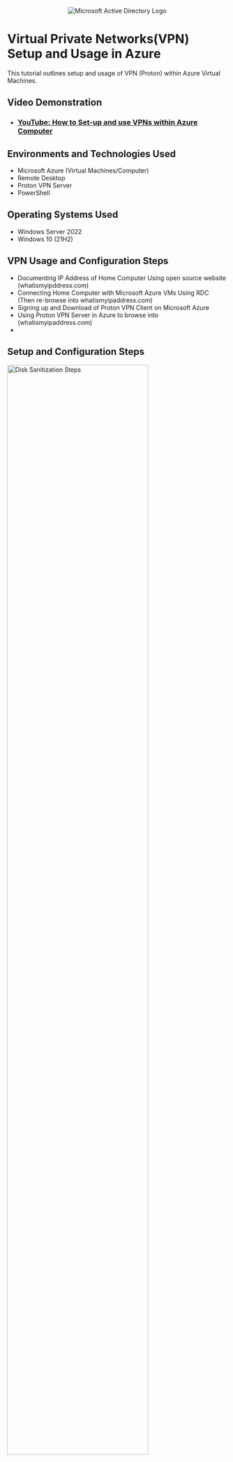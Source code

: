 <p align="center">
<img src="https://i.imgur.com/gnC9oL4.png" alt="Microsoft Active Directory Logo"/>
</p>

<h1>Virtual Private Networks(VPN) Setup and Usage in Azure</h1>
This tutorial outlines setup and usage of VPN (Proton) within Azure Virtual Machines.<br />


<h2>Video Demonstration</h2>

- ### [YouTube: How to Set-up and use VPNs within Azure Computer](https://www.youtube.com)

<h2>Environments and Technologies Used</h2>

- Microsoft Azure (Virtual Machines/Computer)
- Remote Desktop
- Proton VPN Server
- PowerShell

<h2>Operating Systems Used</h2>

- Windows Server 2022
- Windows 10 (21H2)

<h2>VPN Usage and Configuration Steps</h2>

- Documenting IP Address of Home Computer Using open source website (whatismyipddress.com) 
- Connecting Home Computer with Microsoft Azure VMs Using RDC (Then re-browse into whatismyipaddress.com)
- Signing up and Download of Proton VPN Client on Microsoft Azure
- Using Proton VPN Server in Azure to browse into (whatismyipaddress.com)
- 

<h2>Setup and Configuration Steps</h2>

<p>
<img src="https://i.imgur.com/bGVSNxB.png" height="80%" width="80%" alt="Disk Sanitization Steps"/>
<img src="https://i.imgur.com/dtYNXAM.png" height="80%" width="80%" alt="Disk Sanitization Steps"/>
</p>
<p>
In the above figure, home PC was first used to browse into an open source website (whatismyipaddress) with the aim of documenting its IP-address. Again, 
</p>
<br />

<p>
<img src="https://i.imgur.com/rFx9wGt.png" height="80%" width="80%" alt="Disk Sanitization Steps"/>
<img src="https://i.imgur.com/gjsmhvE.png" height="80%" width="80%" alt="Disk Sanitization Steps"/>
</p>
<p>
The above figure shows a resource groups been created in Azure with the aim of setting up a virtual machine that was then connected with home PC using RDC(Remote Desktop Connection). In creating the resource group, an option of choosing a subscription was given as shown above (Azure for student) and the resource group was named RG-Lab-1 and London as its region depending where the organisation data centre was based. Notably, some countries have some strict rules that prevent organisation from shifting any of its resources outside its region.
</p>
<br />

<p>
<img src="https://i.imgur.com/QbIzjDX.png" height="80%" width="80%" alt="Disk Sanitization Steps"/>
<img src="https://i.imgur.com/EJw69EA.png" height="80%" width="80%" alt="Disk Sanitization Steps"/>
</p>
<p>
The above figure is a resource created inside the resource group container (RG-Lab-1). This resource is referred to as storage account that is used for storing fils with wide range of functionality. Notably, resources in azure could be related to a google drive with more capability. In this lab, the resource named abrahamlab is been used as a folder where a bunch of files are stored.
</p>
<br />

<p>
<img src="https://i.imgur.com/3nWuAVG.png" height="80%" width="80%" alt="Disk Sanitization Steps"/>
</p>
<p>
As shown above the text file named vpn-lab1.txt was stored inside a resource container vpn. Notably, the file is been opened and could be edited, downloaded and share within and outside the organisation as well as many more functionalities.
</p>
<br />

<p>
<img src="https://i.imgur.com/bhqwJB7.png" height="80%" width="80%" alt="Disk Sanitization Steps"/>
<img src="https://i.imgur.com/PrTg2Ho.png" height="80%" width="80%" alt="Disk Sanitization Steps"/>
</p>
<p>
In other not to incurred too much cost and overused the available credit as this lab was done under free subscription, the baove figure shows how resource grouop was deleted after each successful lab has been done. Also, figure2 above shows cost analysis that enables organiosation to know what resources is costing them more and hiow to reduce it.
</p>
<br />

<p>
<img src="https://i.imgur.com/bhqwJB7.png" height="80%" width="80%" alt="Disk Sanitization Steps"/>
</p>
<p>
Haven't succesfully connected to azure, the above figure shows the steps used in creating virtual machine in azure then using RDP to connect home PC with the VMs that was created. Thereafter, the IP address of the VM after RDP connection was then be documented on a textfile as shown above.
</p>
<br />


<p>
<img src="https://i.imgur.com/bhqwJB7.png" height="80%" width="80%" alt="Disk Sanitization Steps"/>
</p>
<p>
The above step involves connecting azure virtual machine to home pc using RDP (Remote Desktop Protocol). After the above connection, the open source website WHATISMYIPADDRESS.COM was then browse to document the VMs IP address as shown above.
</p>
<br />
